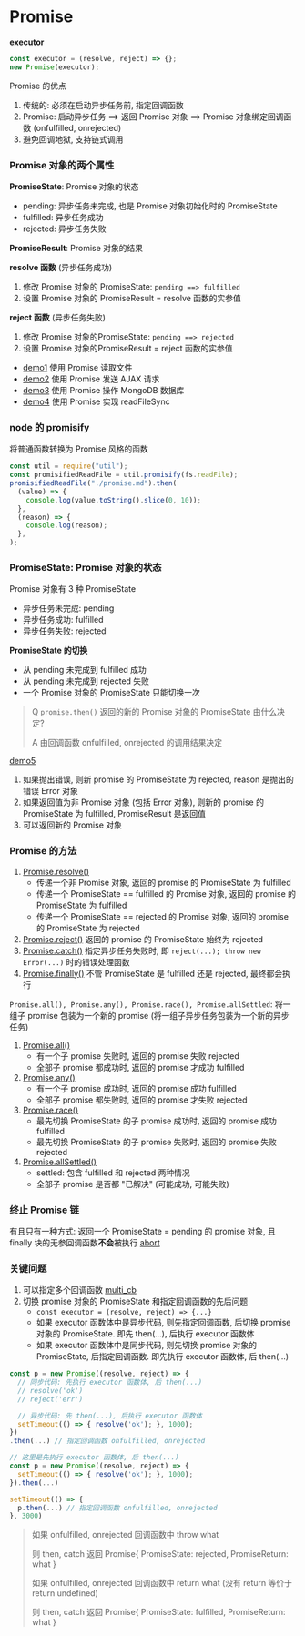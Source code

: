# Promise

**executor**

```js
const executor = (resolve, reject) => {};
new Promise(executor);
```

Promise 的优点

1. 传统的: 必须在启动异步任务前, 指定回调函数
2. Promise: 启动异步任务 ==> 返回 Promise 对象 ==> Promise 对象绑定回调函数 (onfulfilled, onrejected)
3. 避免回调地狱, 支持链式调用

### Promise 对象的两个属性

**PromiseState**: Promise 对象的状态

- pending: 异步任务未完成, 也是 Promise 对象初始化时的 PromiseState
- fulfilled: 异步任务成功
- rejected: 异步任务失败

**PromiseResult**: Promise 对象的结果

**resolve 函数** (异步任务成功)

1. 修改 Promise 对象的 PromiseState: `pending ==> fulfilled`
2. 设置 Promise 对象的 PromiseResult = resolve 函数的实参值

**reject 函数** (异步任务失败)

1. 修改 Promise 对象的PromiseState: `pending ==> rejected`
2. 设置 Promise 对象的PromiseResult = reject 函数的实参值

- [demo1](./demo1.js) 使用 Promise 读取文件
- [demo2](./demo2.html) 使用 Promise 发送 AJAX 请求
- [demo3](./demo3.js) 使用 Promise 操作 MongoDB 数据库
- [demo4](./demo4.js) 使用 Promise 实现 readFileSync

### node 的 promisify

将普通函数转换为 Promise 风格的函数

```js
const util = require("util");
const promisifiedReadFile = util.promisify(fs.readFile);
promisifiedReadFile("./promise.md").then(
  (value) => {
    console.log(value.toString().slice(0, 10));
  },
  (reason) => {
    console.log(reason);
  },
);
```

### PromiseState: Promise 对象的状态

Promise 对象有 3 种 PromiseState

- 异步任务未完成: pending
- 异步任务成功: fulfilled
- 异步任务失败: rejected

**PromiseState 的切换**

- 从 pending 未完成到 fulfilled 成功
- 从 pending 未完成到 rejected 失败
- 一个 Promise 对象的 PromiseState 只能切换一次

> Q `promise.then()` 返回的新的 Promise 对象的 PromiseState 由什么决定?
>
> A 由回调函数 onfulfilled, onrejected 的调用结果决定

[demo5](./demo5.js)

1. 如果抛出错误, 则新 promise 的 PromiseState 为 rejected, reason 是抛出的错误 Error 对象
2. 如果返回值为非 Promise 对象 (包括 Error 对象), 则新的 promise 的 PromiseState 为 fulfilled, PromiseResult 是返回值
3. 可以返回新的 Promise 对象

### Promise 的方法

1. [Promise.resolve()](./api/resolve.js)
   - 传递一个非 Promise 对象, 返回的 promise 的 PromiseState 为 fulfilled
   - 传递一个 PromiseState == fulfilled 的 Promise 对象, 返回的 promise 的 PromiseState 为 fulfilled
   - 传递一个 PromiseState == rejected 的 Promise 对象, 返回的 promise 的 PromiseState 为 rejected
2. [Promise.reject()](./api/reject.js) 返回的 promise 的 PromiseState 始终为 rejected
3. [Promise.catch()](./api/catch.js) 指定异步任务失败时, 即 `reject(...); throw new Error(...)` 时的错误处理函数
4. [Promise.finally()](./api/finally.js) 不管 PromiseState 是 fulfilled 还是 rejected, 最终都会执行

`Promise.all(), Promise.any(), Promise.race(), Promise.allSettled`: 将一组子 promise 包装为一个新的 promise (将一组子异步任务包装为一个新的异步任务)

1. [Promise.all()](./api/all.js)
   - 有一个子 promise 失败时, 返回的 promise 失败 rejected
   - 全部子 promise 都成功时, 返回的 promise 才成功 fulfilled
2. [Promise.any()](./api/any.js)
   - 有一个子 promise 成功时, 返回的 promise 成功 fulfilled
   - 全部子 promise 都失败时, 返回的 promise 才失败 rejected
3. [Promise.race()](./api/race.js)
   - 最先切换 PromiseState 的子 promise 成功时, 返回的 promise 成功 fulfilled
   - 最先切换 PromiseState 的子 promise 失败时, 返回的 promise 失败 rejected
4. [Promise.allSettled()](./api/allSettled.js)
   - settled: 包含 fulfilled 和 rejected 两种情况
   - 全部子 promise 是否都 "已解决" (可能成功, 可能失败)

### 终止 Promise 链

有且只有一种方式: 返回一个 PromiseState = pending 的 promise 对象, 且 finally 块的无参回调函数**不会**被执行 [abort](./abort.js)

### 关键问题

1. 可以指定多个回调函数 [multi_cb](./multi_cb.js)
2. 切换 promise 对象的 PromiseState 和指定回调函数的先后问题
   - `const executor = (resolve, reject) => {...}`
   - 如果 executor 函数体中是异步代码, 则先指定回调函数, 后切换 promise 对象的 PromiseState. 即先 then(...), 后执行 executor 函数体
   - 如果 executor 函数体中是同步代码, 则先切换 promise 对象的 PromiseState, 后指定回调函数. 即先执行 executor 函数体, 后 then(...)

```js
const p = new Promise((resolve, reject) => {
  // 同步代码: 先执行 executor 函数体, 后 then(...)
  // resolve('ok')
  // reject('err')

  // 异步代码: 先 then(...), 后执行 executor 函数体
  setTimeout(() => { resolve('ok'); }, 1000);
})
.then(...) // 指定回调函数 onfulfilled, onrejected
```

```js
// 这里是先执行 executor 函数体, 后 then(...)
const p = new Promise((resolve, reject) => {
  setTimeout(() => { resolve('ok'); }, 1000);
}).then(...)

setTimeout(() => {
  p.then(...) // 指定回调函数 onfulfilled, onrejected
}, 3000)
```

> 如果 onfulfilled, onrejected 回调函数中 throw what
>
> 则 then, catch 返回 Promise{ PromiseState: rejected, PromiseReturn: what }
>
> 如果 onfulfilled, onrejected 回调函数中 return what (没有 return 等价于 return undefined)
>
> 则 then, catch 返回 Promise{ PromiseState: fulfilled, PromiseReturn: what }
